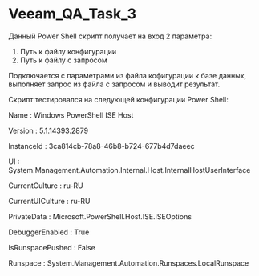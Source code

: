 ﻿# Veeam_QA_Task_3
Данный Power Shell скрипт получает на вход 2 параметра:
1. Путь к файлу конфигурации
2. Путь к файлу с запросом

Подключается с параметрами из файла кофигурации к базе данных, выполняет запрос из файла с запросом и выводит результат.

Скрипт тестировался на следующей конфигурации Power Shell:

Name             : Windows PowerShell ISE Host

Version          : 5.1.14393.2879

InstanceId       : 3ca814cb-78a8-46b8-b724-677b4d7daeec

UI               : System.Management.Automation.Internal.Host.InternalHostUserInterface

CurrentCulture   : ru-RU

CurrentUICulture : ru-RU

PrivateData      : Microsoft.PowerShell.Host.ISE.ISEOptions

DebuggerEnabled  : True

IsRunspacePushed : False

Runspace         : System.Management.Automation.Runspaces.LocalRunspace

